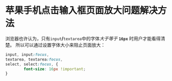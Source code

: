 # 苹果手机点击输入框页面放大问题解决方法
浏览器也许认为，只有`input`**/**`textarea`中的字体*大于等于* **`16px`** 时用户才能看得清楚。
所以可以通过设置字体大小来阻止页面放大：

```css
input, input:focus,
textarea, textarea:focus,
select, select:focus, {
		font-size: 16px !important;
}
```
